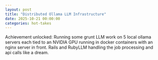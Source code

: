 ```yaml
---
layout: post
title: "Distributed Ollama LLM Infrastructure"
date: 2025-10-21 00:00:00
categories: hot-takes
---
```


Achievement unlocked: Running some grunt LLM work on 5 local ollama servers each tied to an NVIDIA GPU running in docker containers with an nginx server in front. Rails and RubyLLM handling the job processing and api calls like a dream.
